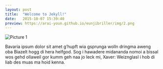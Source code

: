 ```yaml
---
layout: post
title:  "Welcome to Jekyll!"
date:   2015-10-07 15:39:40
preview: https://arai-youn.github.io/eunjibriller/img/2.png
---
```


![Picture 1](https://unsplash.it/800/600)

Bavaria ipsum dolor sit amet g’hupft wia gsprunga wolln dringma aweng oba Biazelt hogg di hera helfgod. Sog i hawadere midananda nomoi a bissal wos gehd ollaweil gor kumm geh naa jo leck mi, Xaver: Weiznglasl i hob di liab des muas ma hoid kenna.

